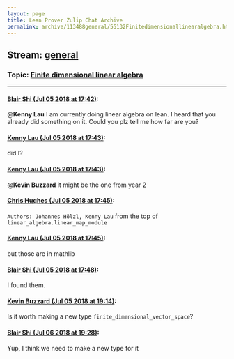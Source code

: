 ```yaml
---
layout: page
title: Lean Prover Zulip Chat Archive 
permalink: archive/113488general/55132Finitedimensionallinearalgebra.html
---
```


## Stream: [general](index.html)
### Topic: [Finite dimensional linear algebra](55132Finitedimensionallinearalgebra.html)

---

#### [Blair Shi (Jul 05 2018 at 17:42)](https://leanprover.zulipchat.com/#narrow/stream/113488-general/topic/Finite%20dimensional%20linear%20algebra/near/129146008):
@**Kenny Lau**  I am currently doing linear algebra on lean. I heard that you already did something on it. Could you plz tell me how far are you?

#### [Kenny Lau (Jul 05 2018 at 17:43)](https://leanprover.zulipchat.com/#narrow/stream/113488-general/topic/Finite%20dimensional%20linear%20algebra/near/129146030):
did I?

#### [Kenny Lau (Jul 05 2018 at 17:43)](https://leanprover.zulipchat.com/#narrow/stream/113488-general/topic/Finite%20dimensional%20linear%20algebra/near/129146044):
@**Kevin Buzzard** it might be the one from year 2

#### [Chris Hughes (Jul 05 2018 at 17:45)](https://leanprover.zulipchat.com/#narrow/stream/113488-general/topic/Finite%20dimensional%20linear%20algebra/near/129146165):
`Authors: Johannes Hölzl, Kenny Lau` from the top of `linear_algebra.linear_map_module`

#### [Kenny Lau (Jul 05 2018 at 17:45)](https://leanprover.zulipchat.com/#narrow/stream/113488-general/topic/Finite%20dimensional%20linear%20algebra/near/129146181):
but those are in mathlib

#### [Blair Shi (Jul 05 2018 at 17:48)](https://leanprover.zulipchat.com/#narrow/stream/113488-general/topic/Finite%20dimensional%20linear%20algebra/near/129146325):
I found them.

#### [Kevin Buzzard (Jul 05 2018 at 19:14)](https://leanprover.zulipchat.com/#narrow/stream/113488-general/topic/Finite%20dimensional%20linear%20algebra/near/129150884):
Is it worth making a new type `finite_dimensional_vector_space`?

#### [Blair Shi (Jul 06 2018 at 19:28)](https://leanprover.zulipchat.com/#narrow/stream/113488-general/topic/Finite%20dimensional%20linear%20algebra/near/129214320):
Yup, I think we need to make a new type for it

